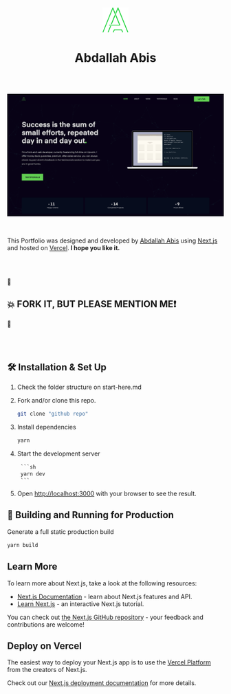 <p align="center">
  <a href="https://abisabdallah.com">
    <img alt="Abis" src="./public/brand/logo.png" width="60" />
  </a>
</p>
<h1 align="center">
Abdallah Abis</h1>

<br />
<br />

![demo](./public/brand/demo.png)

<br />

<p>This Portfolio was designed and developed by <a href='https://twitter.com/Dev_abis' target="_blank">Abdallah Abis</a> using <a href='https://nextjs.org/' target="_blank">Next.js</a> and hosted on <a href='https://vercel.com//' target="_blank">Vercel</a>.<strong> I hope you like it.</strong></p>

<br />
<br />

🔐

## 💥 FORK IT, BUT PLEASE MENTION ME:exclamation:

🔐

<br />
<br />

## 🛠 Installation & Set Up

1.  Check the folder structure on start-here.md

2.  Fork and/or clone this repo.

    ```sh
    git clone "github repo"
    ```

3.  Install dependencies

    ```sh
    yarn
    ```

4.  Start the development server

         ```sh
         yarn dev
         ```

5.  Open [http://localhost:3000](http://localhost:3000) with your browser to see the result.

## 🚀 Building and Running for Production

Generate a full static production build

```sh
yarn build
```

## Learn More

To learn more about Next.js, take a look at the following resources:

- [Next.js Documentation](https://nextjs.org/docs) - learn about Next.js features and API.
- [Learn Next.js](https://nextjs.org/learn) - an interactive Next.js tutorial.

You can check out [the Next.js GitHub repository](https://github.com/vercel/next.js/) - your feedback and contributions are welcome!

## Deploy on Vercel

The easiest way to deploy your Next.js app is to use the [Vercel Platform](https://vercel.com/import?utm_medium=default-template&filter=next.js&utm_source=create-next-app&utm_campaign=create-next-app-readme) from the creators of Next.js.

Check out our [Next.js deployment documentation](https://nextjs.org/docs/deployment) for more details.
